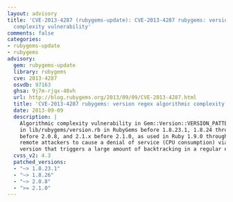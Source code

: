 ```yaml
---
layout: advisory
title: 'CVE-2013-4287 (rubygems-update): CVE-2013-4287 rubygems: version regex algorithmic
  complexity vulnerability'
comments: false
categories:
- rubygems-update
- rubygems
advisory:
  gem: rubygems-update
  library: rubygems
  cve: 2013-4287
  osvdb: 97163
  ghsa: 9j7m-rjqx-48vh
  url: http://blog.rubygems.org/2013/09/09/CVE-2013-4287.html
  title: 'CVE-2013-4287 rubygems: version regex algorithmic complexity vulnerability'
  date: 2013-09-09
  description: |
    Algorithmic complexity vulnerability in Gem::Version::VERSION_PATTERN
    in lib/rubygems/version.rb in RubyGems before 1.8.23.1, 1.8.24 through 1.8.25, 2.0.x
    before 2.0.8, and 2.1.x before 2.1.0, as used in Ruby 1.9.0 through 2.0.0p247, allows
    remote attackers to cause a denial of service (CPU consumption) via a crafted gem
    version that triggers a large amount of backtracking in a regular expression.
  cvss_v2: 4.3
  patched_versions:
  - "~> 1.8.23.1"
  - "~> 1.8.26"
  - "~> 2.0.8"
  - ">= 2.1.0"
---
```

